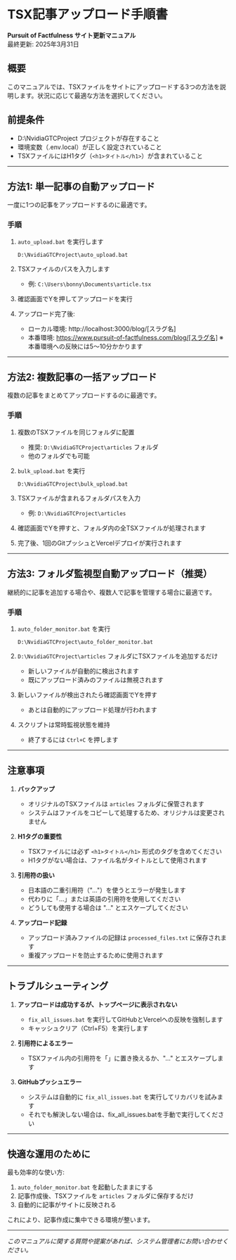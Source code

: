 # TSX記事アップロード手順書

**Pursuit of Factfulness サイト更新マニュアル**  
最終更新: 2025年3月31日

## 概要

このマニュアルでは、TSXファイルをサイトにアップロードする3つの方法を説明します。状況に応じて最適な方法を選択してください。

## 前提条件

- D:\NvidiaGTCProject プロジェクトが存在すること
- 環境変数（.env.local）が正しく設定されていること
- TSXファイルにはH1タグ（`<h1>タイトル</h1>`）が含まれていること

---

## 方法1: 単一記事の自動アップロード

一度に1つの記事をアップロードするのに最適です。

### 手順

1. `auto_upload.bat` を実行します
   ```
   D:\NvidiaGTCProject\auto_upload.bat
   ```

2. TSXファイルのパスを入力します
   - 例: `C:\Users\bonny\Documents\article.tsx`

3. 確認画面でYを押してアップロードを実行

4. アップロード完了後:
   - ローカル環境: http://localhost:3000/blog/[スラグ名]
   - 本番環境: https://www.pursuit-of-factfulness.com/blog/[スラグ名]
     ※本番環境への反映には5〜10分かかります

---

## 方法2: 複数記事の一括アップロード

複数の記事をまとめてアップロードするのに最適です。

### 手順

1. 複数のTSXファイルを同じフォルダに配置
   - 推奨: `D:\NvidiaGTCProject\articles` フォルダ
   - 他のフォルダでも可能

2. `bulk_upload.bat` を実行
   ```
   D:\NvidiaGTCProject\bulk_upload.bat
   ```

3. TSXファイルが含まれるフォルダパスを入力
   - 例: `D:\NvidiaGTCProject\articles`

4. 確認画面でYを押すと、フォルダ内の全TSXファイルが処理されます

5. 完了後、1回のGitプッシュとVercelデプロイが実行されます

---

## 方法3: フォルダ監視型自動アップロード（推奨）

継続的に記事を追加する場合や、複数人で記事を管理する場合に最適です。

### 手順

1. `auto_folder_monitor.bat` を実行
   ```
   D:\NvidiaGTCProject\auto_folder_monitor.bat
   ```

2. `D:\NvidiaGTCProject\articles` フォルダにTSXファイルを追加するだけ
   - 新しいファイルが自動的に検出されます
   - 既にアップロード済みのファイルは無視されます

3. 新しいファイルが検出されたら確認画面でYを押す
   - あとは自動的にアップロード処理が行われます

4. スクリプトは常時監視状態を維持
   - 終了するには `Ctrl+C` を押します

---

## 注意事項

1. **バックアップ**
   - オリジナルのTSXファイルは `articles` フォルダに保管されます
   - システムはファイルをコピーして処理するため、オリジナルは変更されません

2. **H1タグの重要性**
   - TSXファイルには必ず `<h1>タイトル</h1>` 形式のタグを含めてください
   - H1タグがない場合は、ファイル名がタイトルとして使用されます

3. **引用符の扱い**
   - 日本語の二重引用符（"..."）を使うとエラーが発生します
   - 代わりに「...」または英語の引用符を使用してください
   - どうしても使用する場合は \"...\" とエスケープしてください

4. **アップロード記録**
   - アップロード済みファイルの記録は `processed_files.txt` に保存されます
   - 重複アップロードを防止するために使用されます

---

## トラブルシューティング

1. **アップロードは成功するが、トップページに表示されない**
   - `fix_all_issues.bat` を実行してGitHubとVercelへの反映を強制します
   - キャッシュクリア（Ctrl+F5）を実行します

2. **引用符によるエラー**
   - TSXファイル内の引用符を「」に置き換えるか、\"...\" とエスケープします

3. **GitHubプッシュエラー**
   - システムは自動的に `fix_all_issues.bat` を実行してリカバリを試みます
   - それでも解決しない場合は、fix_all_issues.batを手動で実行してください

---

## 快適な運用のために

最も効率的な使い方:

1. `auto_folder_monitor.bat` を起動したままにする
2. 記事作成後、TSXファイルを `articles` フォルダに保存するだけ
3. 自動的に記事がサイトに反映される

これにより、記事作成に集中できる環境が整います。

---

*このマニュアルに関する質問や提案があれば、システム管理者にお問い合わせください。*
